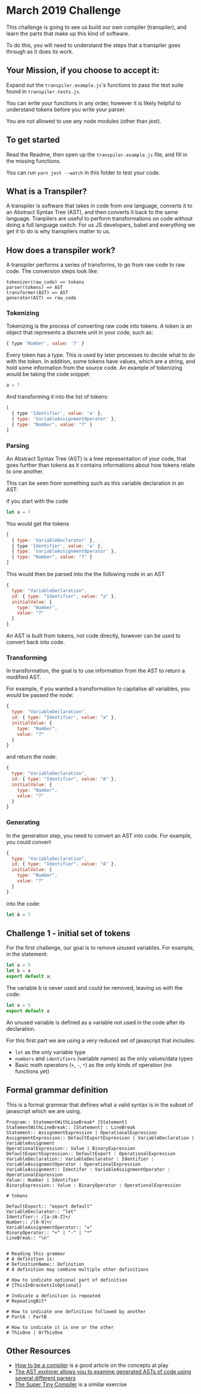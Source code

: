 # March 2019 Challenge

This challenge is going to see us build our own compiler (transpiler), and learn the parts that make up this kind of software.

To do this, you will need to understand the steps that a transpiler goes through as it does its work.

## Your Mission, if you choose to accept it:

Expand out the `transpiler.example.js`'s functions to pass the test suite found in `transpiler.tests.js`.

You can write your functions in any order, however it is likely helpful to understand tokens before you write your parser.

You are not allowed to use any node modules (other than jest).

## To get started

Read the Readme, then open up the `transpiler.example.js` file, and fill in the missing functions.

You can run `yarn jest --watch` in this folder to test your code.

## What is a Transpiler?

A transpiler is software that takes in code from one language, converts it to an Abstract Syntax Tree (AST), and then converts
it back to the same language. Tranpilers are useful to perform transformations on code without doing a full language switch.
For us JS developers, babel and everything we get it to do is why transpilers matter to us.

## How does a transpiler work?

A transpiler performs a series of transforms, to go from raw code to raw code. The conversion steps look like:

```
tokenizer(raw_code) => tokens
parser(tokens) => AST
transformer(AST) => AST
generator(AST) => raw_code
```

### Tokenizing

Tokenizing is the process of converting raw code into tokens. A token is an object that represents a discrete unit
in your code, such as:

```js
{ type 'Number', value: '7' }
```

Every token has a type. This is used by later processes to decide what to do with the token. In addition, some
tokens have values, which are a string, and hold some information from the source code. An example of tokenizing
would be taking the code snippet:

```js
a = 7
```

And transforming it into the list of tokens:

```js
[
  { type 'Identifier', value: 'a' },
  { type: 'VariableAssignmentOperator' },
  { type: "Number", value: "7" }
]
```

### Parsing

An Abstract Syntax Tree (AST) is a tree representation of your code, that goes further than tokens as it contains
informations about how tokens relate to one another.

This can be seen from something such as this variable declaration in an AST:

if you start with the code

```js
let a = 7
```

You would get the tokens

```js
[
  { type: 'VariableDeclarator' },
  { type 'Identifier', value: 'a' },
  { type: 'VariableAssignmentOperator' },
  { type: "Number", value: "7" }
]
```

This would then be parsed into the the following node in an AST

```js
{
  type: "VariableDeclaration",
  id: { type: "Identifier", value: "a" },
  initialValue: {
    type: "Number",
    value: "7"
  }
}
```

An AST is built from tokens, not code directly, however can be used to convert back into code.

### Transforming

In transformation, the goal is to use information from the AST to return a modified AST.

For example, if you wanted a transformation to capitalise all variables, you would be
passed the node:

```js
{
  type: "VariableDeclaration",
  id: { type: "Identifier", value: "a" },
  initialValue: {
    type: "Number",
    value: "7"
  }
}
```

and return the node:

```js
{
  type: "VariableDeclaration",
  id: { type: "Identifier", value: "A" },
  initialValue: {
    type: "Number",
    value: "7"
  }
}
```

### Generating

In the generation step, you need to convert an AST into code. For example, you could convert

```js
{
  type: "VariableDeclaration",
  id: { type: "Identifier", value: "A" },
  initialValue: {
    type: "Number",
    value: "7"
  }
}
```

into the code:

```js
let A = 7
```

## Challenge 1 - initial set of tokens

For the first challenge, our goal is to remove unused variables. For example, in the statement:

```js
let a = 5
let b = a
export default a;
```

The variable b is never used and could be removed, leaving us with the code:

```js
let a = 5
export default a
```

An unused variable is defined as a variable not used in the code after its declaration.

For this first part we are using a very reduced set of javascript that includes:

- `let` as the only variable type
- `numbers` and `identifiers` (variable names) as the only values/data types
- Basic math operators (`+`, `-`, `*`) as the only kinds of operation (no functions yet)


## Formal grammar definition

This is a formal grammar that defines what a valid syntax is in the subset of javascript which we are using.

```
Program:: StatementWithLineBreak* [Statement]
StatementWithLineBreak:: [Statement] : LineBreak
Statement:: AssignmentExpression | OperationalExpression
AssignmentExpression:: DefaultExportExpression | VariableDeclaration | VariableAssignment
OperationalExpression:: Value | BinaryExpression
DefaultExportExpression:: DefaultExport : OperationalExpression
VariableDeclaration:: VariableDeclarator : Identifier : VariableAssignmentOperator : OperationalExpression
VariableAssignment:: Identifer : VariableAssignmentOperator : OperationalExpression
Value:: Number | Identifier
BinaryExpression:: Value : BinaryOperator : OperationalExpression

# tokens

DefaultExport:: "export default"
VariableDeclarator:: "let"
Identifier:: /[a-zA-Z]+/
Number:: /[0-9]+/
VariableAssignmentOperator:: "="
BinaryOperator:: "+" | "-" | "*"
LineBreak:: "\n"


# Reading this grammar
# A definition is:
# DefinitionName:: Definition
# A definition may combine multiple other definitions

# How to indicate optional part of definition
# [ThisInBracketsIsOptional]

# Indicate a definition is repeated
# RepeatingBit*

# How to indicate one definition followed by another
# PartA : PartB

# How to indicate it is one or the other
# ThisOne | OrThisOne
```

## Other Resources

- [How to be a compiler](https://medium.com/@kosamari/how-to-be-a-compiler-make-a-compiler-with-javascript-4a8a13d473b4) is a good article on the concepts at play
- [The AST explorer allows you to examine generated ASTs of code using several different parsers](https://astexplorer.net/)
- [The Super Tiny Compiler](https://github.com/jamiebuilds/the-super-tiny-compiler) is a similar exercise